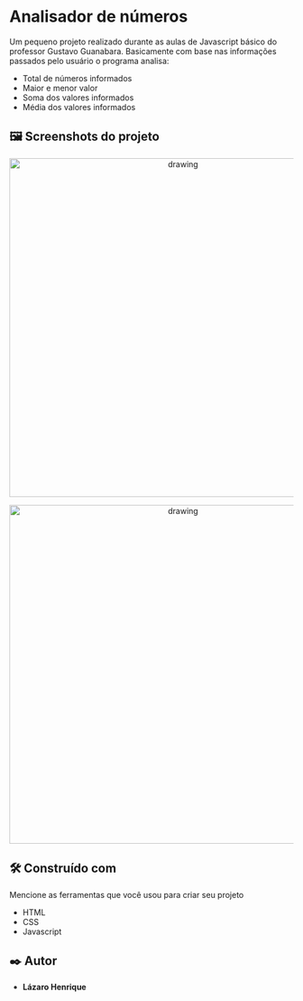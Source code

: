 # Analisador de números

Um pequeno projeto realizado durante as aulas de Javascript básico do professor Gustavo Guanabara. Basicamente com base nas informações passados pelo usuário o programa analisa:
* Total de números informados
* Maior e menor valor
* Soma dos valores informados
* Média dos valores informados

## 🖼 Screenshots do projeto

<p align="center">
  <img align="center" src="https://user-images.githubusercontent.com/78514404/210091306-fa697aaf-7d50-49eb-895a-734024824a75.PNG" alt="drawing" width="600"/>
</p>

<p align="center">
  <img src="https://user-images.githubusercontent.com/78514404/210091315-c67b50f3-e8dd-4ced-b359-d15416361602.PNG" alt="drawing" width="600"/>
</p>

## 🛠️ Construído com

Mencione as ferramentas que você usou para criar seu projeto

* HTML
* CSS
* Javascript

## ✒️ Autor

* **Lázaro Henrique** 
